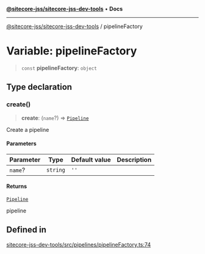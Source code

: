[**@sitecore-jss/sitecore-jss-dev-tools**](../README.md) • **Docs**

***

[@sitecore-jss/sitecore-jss-dev-tools](../README.md) / pipelineFactory

# Variable: pipelineFactory

> `const` **pipelineFactory**: `object`

## Type declaration

### create()

> **create**: (`name`?) => [`Pipeline`](../interfaces/Pipeline.md)

Create a pipeline

#### Parameters

| Parameter | Type | Default value | Description |
| ------ | ------ | ------ | ------ |
| `name`? | `string` | `''` |  |

#### Returns

[`Pipeline`](../interfaces/Pipeline.md)

pipeline

## Defined in

[sitecore-jss-dev-tools/src/pipelines/pipelineFactory.ts:74](https://github.com/Sitecore/jss/blob/f73438462e859a2e4056c173073deed1d51387b8/packages/sitecore-jss-dev-tools/src/pipelines/pipelineFactory.ts#L74)
